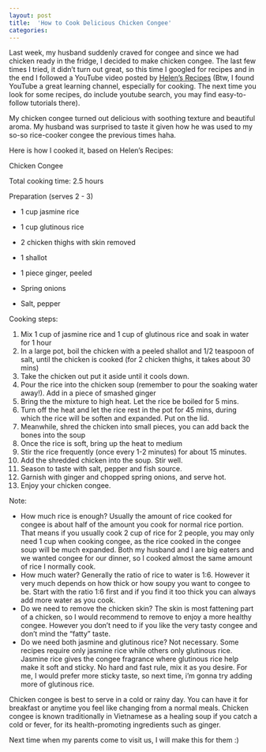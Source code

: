 ```yaml
---
layout: post
title:  'How to Cook Delicious Chicken Congee'
categories: 
---
```



Last week, my husband suddenly craved for congee and since we had chicken ready in the fridge, I decided to make chicken congee. The last few times I tried, it didn’t turn out great, so this time I googled for recipes and in the end I  followed a YouTube video posted by [Helen’s Recipes](http://www.youtube.com/results?search_query=helen+chao+ga&sm=3)  (Btw, I found YouTube a great learning channel, especially for cooking. The next time you look for some recipes, do include youtube search, you may find easy-to-follow tutorials there).

My chicken congee turned out delicious with soothing texture and beautiful aroma. My husband was surprised to taste it given how he was used to my so-so rice-cooker congee the previous times haha.

Here is how I cooked it, based on Helen’s Recipes:

Chicken Congee 

Total cooking time: 2.5 hours

Preparation (serves 2 - 3)  


   * 1 cup jasmine rice
   * 1 cup glutinous rice
   * 2 chicken thighs with skin removed

   * 1 shallot
   * 1 piece ginger, peeled 
   * Spring onions
   * Salt, pepper

Cooking steps:


  1. Mix 1 cup of jasmine rice and 1 cup of glutinous rice and soak in water for 1 hour 
  2. In a large pot, boil the chicken with a peeled shallot and 1/2 teaspoon of salt, until the chicken is cooked (for 2 chicken thighs, it takes about 30 mins)
  3. Take the chicken out put it aside until it cools down.
  4. Pour the rice into the chicken soup (remember to pour the soaking water away!). Add in a piece of smashed ginger
  5. Bring the the mixture to high heat. Let the rice be boiled for 5 mins.
  6. Turn off the heat and let the rice rest in the pot for 45 mins, during which the rice will be soften and expanded. Put on the lid.
  7. Meanwhile, shred the chicken into small pieces, you can add back the bones into the soup
  8. Once the rice is soft, bring up the heat to medium
  9. Stir the rice frequently (once every 1-2 minutes) for about 15 minutes.
  10. Add the shredded chicken into the soup. Stir well.
  11. Season to taste with salt, pepper and fish source. 
  12. Garnish with ginger and chopped spring onions, and serve hot.
  13. Enjoy your chicken congee. 

Note:


   * How much rice is enough? Usually the amount of rice cooked for congee is about half of the amount you cook for normal rice portion. That means if you usually cook 2 cup of rice for 2 people, you may only need 1 cup when cooking congee, as the rice cooked in the congee soup will be much expanded. Both my husband and I are big eaters and we wanted congee for our dinner, so I cooked almost the same amount of rice I normally cook. 
   * How much water? Generally the ratio of rice to water is 1:6. However it very much depends on how thick or how soupy you want to congee to be. Start with the ratio 1:6 first and if you find it too thick you can always add more water as you cook.
   * Do we need to remove the chicken skin? The skin is most fattening part of a chicken, so I would recommend to remove to enjoy a more healthy congee. However you don’t need to if you like the very tasty congee and don’t mind the “fatty” taste.
   * Do we need both jasmine and glutinous rice? Not necessary. Some recipes require only jasmine rice while others only glutinous rice. Jasmine rice gives the congee fragrance where glutinous rice help make it soft and sticky. No hard and fast rule, mix it as you desire. For me, I would prefer more sticky taste, so next time, i’m gonna try adding more of glutinous rice.

Chicken congee is best to serve in a cold or rainy day. You can have it for breakfast or anytime you feel like changing from a normal meals. Chicken congee is known traditionally in Vietnamese as a healing soup if you catch a cold or fever, for its health-promoting ingredients such as ginger. 

Next time when my parents come to visit us, I will make this for them :) 


